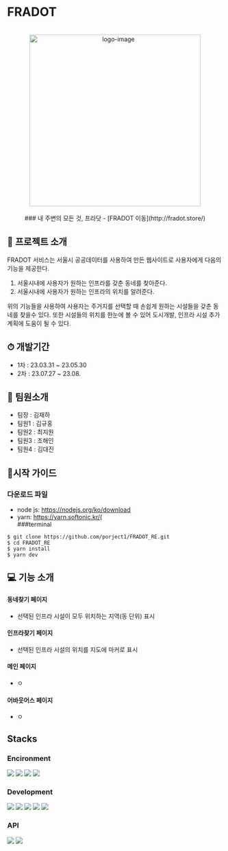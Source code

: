 # FRADOT
<br>
<div align="center">
  <img width="400" src="https://github.com/porject1/FRADOT_RE/blob/main/public/logo.png" alt="logo-image">
</div>

<br>
<div align="center">
  ### 내 주변의 모든 것, 프라닷 - [FRADOT 이동](http://fradot.store/)
</div>

## 📁 프로젝트 소개
FRADOT 서비스는 서울시 공공데이터를 사용하여 만든 웹사이트로 사용자에게 다음의 기능을 제공한다.
1. 서울시내에 사용자가 원하는 인프라를 갖춘 동네를 찾아준다.
2. 서울시내에 사용자가 원하는 인프라의 위치를 알려준다.

위의 기능들을 사용하여 사용자는 주거지를 선택할 때 손쉽게 원하는 시설들을 갖춘 동네를 찾을수 있다. 
또한 시설들의 위치를 한눈에 볼 수 있어 도시개발, 인프라 시설 추가계획에 도움이 될 수 있다.<br>

## ⏱ 개발기간
- 1차 : 23.03.31 ~ 23.05.30
- 2차 : 23.07.27 ~ 23.08.

## 🧑 팀원소개 ‍ 
- 팀장  : 김재하
- 팀원1 : 김규홍
- 팀원2 : 최지원
- 팀원3 : 조해인
- 팀원4 : 김대진

## 📃시작 가이드
### 다운로드 파일
- node js: https://nodejs.org/ko/download<br />
- yarn: https://yarn.softonic.kr/(<br />
###terminal
```
$ git clone https://github.com/porject1/FRADOT_RE.git
$ cd FRADOT_RE
$ yarn install
$ yarn dev
```

## 💻 기능 소개
#### 동네찾기 페이지
- 선택된 인프라 시설이 모두 위치하는 지역(동 단위) 표시

#### 인프라찾기 페이지
- 선택된 인프라 시설의 위치를 지도에 마커로 표시

#### 메인 페이지
- ㅇ

#### 어바웃어스 페이지
- ㅇ

## Stacks
### Encironment
<div>
  <img src="https://img.shields.io/badge/Visual_Studio_Code-007ACC?style=flat&logo=visualstudiocode&logoColor=white"/>
  <img src="https://img.shields.io/badge/Git-F05032?style=flat&logo=git&logoColor=white"/>
  <img src="https://img.shields.io/badge/GitHub-181717?style=flat&logo=github&logoColor=white"/>
  <img src="https://img.shields.io/badge/Sourcetree-0052CC?style=flat&logo=sourcetree&logoColor=white"/>
</div>

### Development
<div>
  <img src="https://img.shields.io/badge/JavaScript-F7DF1E?style=flat&logo=javascript&logoColor=white"/>
  <img src="https://img.shields.io/badge/React-61DAFB?style=flat&logo=react&logoColor=white"/>
  <img src="https://img.shields.io/badge/node.js-339933?style=flat&logo=nodedotjs&logoColor=white"/>
  <img src="https://img.shields.io/badge/Yarn-2C8EBB?style=flat&logo=yarn&logoColor=white"/>
  <img src="https://img.shields.io/badge/Next.js-000000?style=flat&logo=nextdotjs&logoColor=white"/>
</div>

### API
<div>
  <img src="https://img.shields.io/badge/ReactKakaoMapSDK-FFCD00?style=flat&logo=kakao&logoColor=white"/>
  <img src="https://img.shields.io/badge/SeoulOpenAPI-0089CF?style=flat&logo=stripe&logoColor=white"/>
</div>
